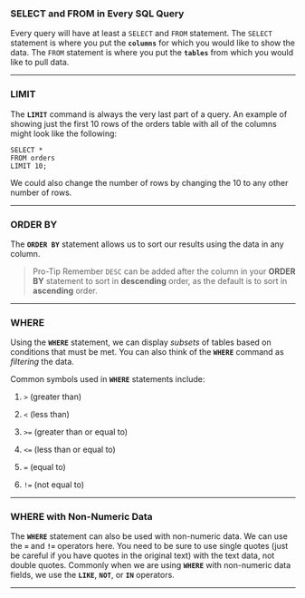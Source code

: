 ### SELECT and FROM in Every SQL Query

Every query will have at least a  `SELECT`  and  `FROM`  statement. The  `SELECT`   statement is where you put the  **`columns`**  for which you would like to show the data. The  `FROM` statement is where you put the  **`tables`**  from which you would like to pull data.



--------------------
### LIMIT
The  **`LIMIT`**  command is always the very last part of a query. An example of showing just the first 10 rows of the orders table with all of the columns might look like the following:

```
SELECT *
FROM orders
LIMIT 10;
```
We could also change the number of rows by changing the 10 to any other number of rows.

------------------
### ORDER BY

The **`ORDER BY`** statement allows us to sort our results using the data in any column.

> Pro-Tip
Remember  `DESC`  can be added after the column in your  **ORDER BY**  statement to sort in **descending** order, as the default is to sort in **ascending** order.

-------------

### WHERE
Using the **`WHERE`** statement, we can display _subsets_ of tables based on conditions that must be met. You can also think of the **`WHERE`** command as _filtering_ the data.

Common symbols used in  **`WHERE`**  statements include:

1.  `>`  (greater than)
    
2.  `<`  (less than)
    
3.  `>=`  (greater than or equal to)
    
4.  `<=`  (less than or equal to)
    
5.  `=`  (equal to)
    
6.  `!=`  (not equal to)

-------------------------------


### WHERE with Non-Numeric Data
The  **`WHERE`**  statement can also be used with non-numeric data. We can use the  **`=`**  and  **`!=`**  operators here. You need to be sure to use single quotes (just be careful if you have quotes in the original text) with the text data, not double quotes. Commonly when we are using  **`WHERE`**  with non-numeric data fields, we use the  **`LIKE`**,  **`NOT`**, or  **`IN`**  operators.



------------------------------

